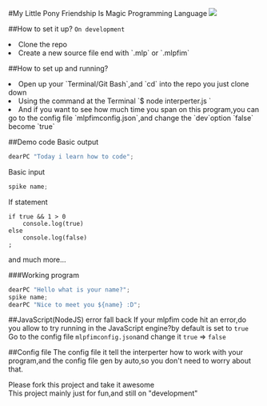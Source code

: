 #My Little Pony Friendship Is Magic Programming Language
<img src="http://orig09.deviantart.net/8bfc/f/2013/167/4/f/daring_dash_by_foxxarius-d69cjg9.png" />

##How to set it up? `On development`
<li>Clone the repo</li>
<li>Create a new source file end with `.mlp` or `.mlpfim`</li>

##How to set up and running?
<li>Open up your `Terminal/Git Bash`,and `cd` into the repo you just clone down</li>
<li>Using the command at the Terminal `$ node interperter.js <mlpSourceFile>`</li>
<li>And if you want to see how much time you span on this program,you can go to the config file `mlpfimconfig.json`,and change the `dev`option `false` become `true`</li>

##Demo code
Basic output
```javascript
dearPC "Today i learn how to code";
```

Basic input
```javascript
spike name;
```

If statement
```
if true && 1 > 0
    console.log(true)
else
    console.log(false)
;
```
and much more...

###Working program
```javascript
dearPC "Hello what is your name?";
spike name;
dearPC "Nice to meet you ${name} :D";
```

##JavaScript(NodeJS) error fall back
If your mlpfim code hit an error,do you allow to try running in the JavaScript engine?by default is set to `true`<br>
Go to the config file `mlpfimconfig.json`and change it `true` => `false`

##Config file
The config file it tell the interperter how to work with your program,and the config file gen by auto,so you don't need to worry about that.

Please fork this project and take it awesome<br>
This project mainly just for fun,and still on "development"
